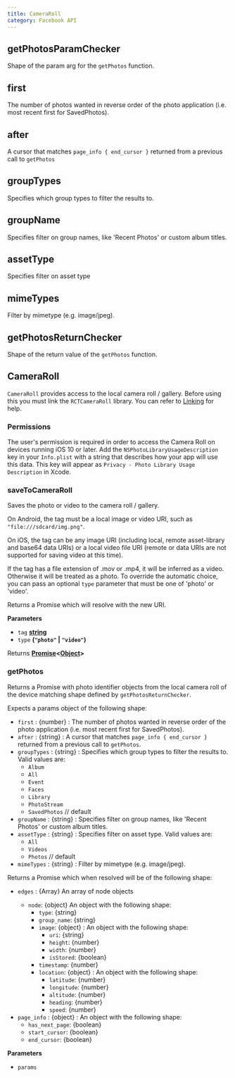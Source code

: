 ```yaml
---
title: CameraRoll
category: Facebook API
---
```

<!-- Generated by documentation.js. Update this documentation by updating the source code. -->

## getPhotosParamChecker

Shape of the param arg for the `getPhotos` function.

## first

The number of photos wanted in reverse order of the photo application
(i.e. most recent first for SavedPhotos).

## after

A cursor that matches `page_info { end_cursor }` returned from a previous
call to `getPhotos`

## groupTypes

Specifies which group types to filter the results to.

## groupName

Specifies filter on group names, like 'Recent Photos' or custom album
titles.

## assetType

Specifies filter on asset type

## mimeTypes

Filter by mimetype (e.g. image/jpeg).

## getPhotosReturnChecker

Shape of the return value of the `getPhotos` function.

## CameraRoll

`CameraRoll` provides access to the local camera roll / gallery.
Before using this you must link the `RCTCameraRoll` library.
You can refer to [Linking](docs/linking-libraries-ios.html) for help.

### Permissions

The user's permission is required in order to access the Camera Roll on devices running iOS 10 or later.
Add the `NSPhotoLibraryUsageDescription` key in your `Info.plist` with a string that describes how your
app will use this data. This key will appear as `Privacy - Photo Library Usage Description` in Xcode.

### saveToCameraRoll

Saves the photo or video to the camera roll / gallery.

On Android, the tag must be a local image or video URI, such as `"file:///sdcard/img.png"`.

On iOS, the tag can be any image URI (including local, remote asset-library and base64 data URIs)
or a local video file URI (remote or data URIs are not supported for saving video at this time).

If the tag has a file extension of .mov or .mp4, it will be inferred as a video. Otherwise
it will be treated as a photo. To override the automatic choice, you can pass an optional
`type` parameter that must be one of 'photo' or 'video'.

Returns a Promise which will resolve with the new URI.

**Parameters**

-   `tag` **[string](https://developer.mozilla.org/en-US/docs/Web/JavaScript/Reference/Global_Objects/String)** 
-   `type` **(`"photo"` \| `"video"`)** 

Returns **[Promise](https://developer.mozilla.org/en-US/docs/Web/JavaScript/Reference/Global_Objects/Promise)&lt;[Object](https://developer.mozilla.org/en-US/docs/Web/JavaScript/Reference/Global_Objects/Object)>** 

### getPhotos

Returns a Promise with photo identifier objects from the local camera
roll of the device matching shape defined by `getPhotosReturnChecker`.

Expects a params object of the following shape:

-   `first` : {number} : The number of photos wanted in reverse order of the photo application (i.e. most recent first for SavedPhotos).
-   `after` : {string} : A cursor that matches `page_info { end_cursor }` returned from a previous call to `getPhotos`.
-   `groupTypes` : {string} : Specifies which group types to filter the results to. Valid values are:
    -   `Album`
    -   `All`
    -   `Event`
    -   `Faces`
    -   `Library`
    -   `PhotoStream`
    -   `SavedPhotos` // default
-   `groupName` : {string} : Specifies filter on group names, like 'Recent Photos' or custom album titles.
-   `assetType` : {string} : Specifies filter on asset type. Valid values are:
    -   `All`
    -   `Videos`
    -   `Photos` // default
-   `mimeTypes` : {string} : Filter by mimetype (e.g. image/jpeg).

Returns a Promise which when resolved will be of the following shape:

-   `edges` : {Array<node>} An array of node objects
    -   `node`: {object} An object with the following shape:
        -   `type`: {string}
        -   `group_name`: {string}
        -   `image`: {object} : An object with the following shape:
            -   `uri`: {string}
            -   `height`: {number}
            -   `width`: {number}
            -   `isStored`: {boolean}
        -   `timestamp`: {number}
        -   `location`: {object} : An object with the following shape:
            -   `latitude`: {number}
            -   `longitude`: {number}
            -   `altitude`: {number}
            -   `heading`: {number}
            -   `speed`: {number}
-   `page_info` : {object} : An object with the following shape:
    -   `has_next_page`: {boolean}
    -   `start_cursor`: {boolean}
    -   `end_cursor`: {boolean}

**Parameters**

-   `params`  
